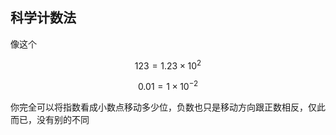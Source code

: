## 科学计数法

像这个

$$
123 = 1.23 \times 10^{2}
$$

$$
0.01 = 1 \times 10^{-2}
$$

你完全可以将指数看成小数点移动多少位，负数也只是移动方向跟正数相反，仅此而已，没有别的不同